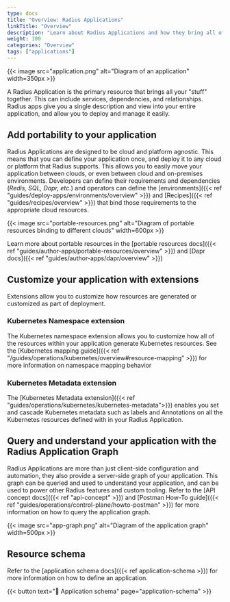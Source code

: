 ```yaml
---
type: docs
title: "Overview: Radius Applications"
linkTitle: "Overview"
description: "Learn about Radius Applications and how they bring all of your services, dependencies, and relationships together."
weight: 100
categories: "Overview"
tags: ["applications"]
---
```


{{< image src="application.png" alt="Diagram of an application" width=350px >}}

A Radius Application is the primary resource that brings all your "stuff" together. This can include services, dependencies, and relationships. Radius apps give you a single description and view into your entire application, and allow you to deploy and manage it easily.

## Add portability to your application

Radius Applications are designed to be cloud and platform agnostic. This means that you can define your application once, and deploy it to any cloud or platform that Radius supports. This allows you to easily move your application between clouds, or even between cloud and on-premises environments. Developers can define their requirements and dependencies (_Redis, SQL, Dapr, etc._) and operators can define the [environments]({{< ref "guides/deploy-apps/environments/overview" >}}) and [Recipes]({{< ref "guides/recipes/overview" >}}) that bind those requirements to the appropriate cloud resources.

{{< image src="portable-resources.png" alt="Diagram of portable resources binding to different clouds" width=600px >}}

Learn more about portable resources in the [portable resources docs]({{< ref "guides/author-apps/portable-resources/overview" >}}) and [Dapr docs]({{< ref "guides/author-apps/dapr/overview" >}})

## Customize your application with extensions

Extensions allow you to customize how resources are generated or customized as part of deployment.

### Kubernetes Namespace extension

The Kubernetes namespace extension allows you to customize how all of the resources within your application generate Kubernetes resources. See the [Kubernetes mapping guide]({{< ref "/guides/operations/kubernetes/overview#resource-mapping" >}}) for more information on namespace mapping behavior

### Kubernetes Metadata extension

The [Kubernetes Metadata extension]({{< ref "guides/operations/kubernetes/kubernetes-metadata">}}) enables you set and cascade Kubernetes metadata such as labels and Annotations on all the Kubernetes resources defined with in your Radius Application.

## Query and understand your application with the Radius Application Graph

Radius Applications are more than just client-side configuration and automation, they also provide a server-side graph of your application. This graph can be queried and used to understand your application, and can be used to power other Radius features and custom tooling. Refer to the [API concept docs]({{< ref "api-concept" >}}) and [Postman How-To guide]({{< ref "guides/operations/control-plane/howto-postman" >}}) for more information on how to query the application graph.

{{< image src="app-graph.png" alt="Diagram of the application graph" width=500px >}}

## Resource schema

Refer to the [application schema docs]({{< ref application-schema >}}) for more information on how to define an application.

{{< button text="📄 Application schema" page="application-schema" >}}